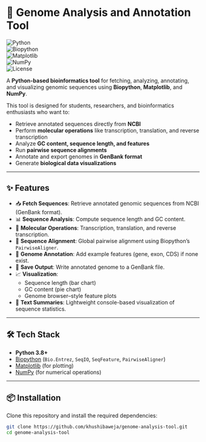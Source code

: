 # 🧬 Genome Analysis and Annotation Tool  

![Python](https://img.shields.io/badge/Python-3.8%2B-blue?logo=python)  
![Biopython](https://img.shields.io/badge/Biopython-1.81%2B-green)  
![Matplotlib](https://img.shields.io/badge/Matplotlib-3.7%2B-orange)  
![NumPy](https://img.shields.io/badge/NumPy-1.24%2B-lightblue)  
![License](https://img.shields.io/badge/License-MIT-yellow)  

A **Python-based bioinformatics tool** for fetching, analyzing, annotating, and visualizing genomic sequences using **Biopython**, **Matplotlib**, and **NumPy**.  

This tool is designed for students, researchers, and bioinformatics enthusiasts who want to:  
- Retrieve annotated sequences directly from **NCBI**  
- Perform **molecular operations** like transcription, translation, and reverse transcription  
- Analyze **GC content, sequence length, and features**  
- Run **pairwise sequence alignments**  
- Annotate and export genomes in **GenBank format**  
- Generate **biological data visualizations**  

---

## ✨ Features  

- 📥 **Fetch Sequences**: Retrieve annotated genomic sequences from NCBI (GenBank format).  
- 📊 **Sequence Analysis**: Compute sequence length and GC content.  
- 🔬 **Molecular Operations**: Transcription, translation, and reverse transcription.  
- 🔗 **Sequence Alignment**: Global pairwise alignment using Biopython’s `PairwiseAligner`.  
- 🧬 **Genome Annotation**: Add example features (gene, exon, CDS) if none exist.  
- 📂 **Save Output**: Write annotated genome to a GenBank file.  
- 📈 **Visualization**:  
  - Sequence length (bar chart)  
  - GC content (pie chart)  
  - Genome browser–style feature plots  
- 📜 **Text Summaries**: Lightweight console-based visualization of sequence statistics.  

---

## 🛠 Tech Stack  

- **Python 3.8+**  
- [Biopython](https://biopython.org/) (`Bio.Entrez`, `SeqIO`, `SeqFeature`, `PairwiseAligner`)  
- [Matplotlib](https://matplotlib.org/) (for plotting)  
- [NumPy](https://numpy.org/) (for numerical operations)  

---

## 📦 Installation  

Clone this repository and install the required dependencies:  

```bash
git clone https://github.com/khushibaweja/genome-analysis-tool.git
cd genome-analysis-tool
